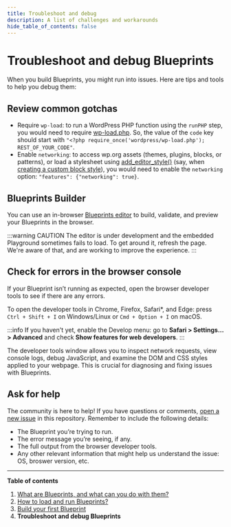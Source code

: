 ```yaml
---
title: Troubleshoot and debug
description: A list of challenges and workarounds
hide_table_of_contents: false
---
```


# Troubleshoot and debug Blueprints

When you build Blueprints, you might run into issues. Here are tips and tools to help you debug them:

## Review common gotchas

-   Require `wp-load`: to run a WordPress PHP function using the `runPHP` step, you would need to require [wp-load.php](https://github.com/WordPress/WordPress/blob/master/wp-load.php). So, the value of the `code` key should start with `"<?php require_once('wordpress/wp-load.php'); REST_OF_YOUR_CODE"`.
-   Enable `networking`: to access wp.org assets (themes, plugins, blocks, or patterns), or load a stylesheet using [add_editor_style()](https://developer.wordpress.org/reference/functions/add_editor_style/) (say, when [creating a custom block style](https://developer.wordpress.org/news/2023/02/creating-custom-block-styles-in-wordpress-themes)), you would need to enable the `networking` option: `"features": {"networking": true}`.

## Blueprints Builder

You can use an in-browser [Blueprints editor](https://playground.wordpress.net/builder/builder.html) to build, validate, and preview your Blueprints in the browser.

:::warning CAUTION
The editor is under development and the embedded Playground sometimes fails to load. To get around it, refresh the page. We're aware of that, and are working to improve the experience.
:::

## Check for errors in the browser console

If your Blueprint isn’t running as expected, open the browser developer tools to see if there are any errors.

To open the developer tools in Chrome, Firefox, Safari\*, and Edge: press `Ctrl + Shift + I` on Windows/Linux or `Cmd + Option + I` on macOS.

:::info
If you haven't yet, enable the Develop menu: go to **Safari > Settings... > Advanced** and check **Show features for web developers**.
:::

The developer tools window allows you to inspect network requests, view console logs, debug JavaScript, and examine the DOM and CSS styles applied to your webpage. This is crucial for diagnosing and fixing issues with Blueprints.

## Ask for help

The community is here to help! If you have questions or comments, [open a new issue](https://github.com/wordpress/blueprints/issues) in this repository. Remember to include the following details:

-   The Blueprint you’re trying to run.
-   The error message you’re seeing, if any.
-   The full output from the browser developer tools.
-   Any other relevant information that might help us understand the issue: OS, broswer version, etc.

---

**Table of contents**

1. [What are Blueprints, and what can you do with them?](./01-what-are-blueprints-what-you-can-do-with-them.md)
2. [How to load and run Blueprints?](./02-how-to-load-run-blueprints.md)
3. [Build your first Blueprint](./03-build-your-first-blueprint.md)
4. **Troubleshoot and debug Blueprints**
